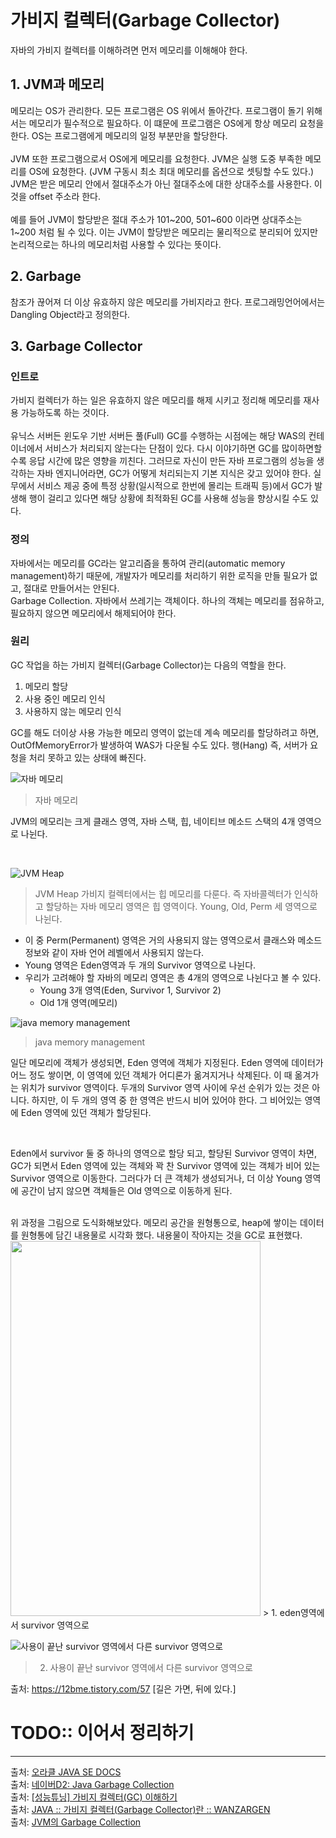 # 가비지 컬렉터(Garbage Collector)
자바의 가비지 컬렉터를 이해하려면 먼저 메모리를 이해해야 한다.

## 1. JVM과 메모리
메모리는 OS가 관리한다. 모든 프로그램은 OS 위에서 돌아간다. 프로그램이 돌기 위해서는 메모리가 필수적으로 필요하다. 이 떄문에 프로그램은 OS에게 항상 메모리 요청을 한다. OS는 프로그램에게 메모리의 일정 부분만을 할당한다.
<br/>
<br/>
JVM 또한 프로그램으로서 OS에게 메모리를 요청한다. JVM은 실행 도중 부족한 메모리를 OS에 요청한다. (JVM 구동시 최소 최대 메모리를 옵션으로 셋팅할 수도 있다.) JVM은 받은 메모리 안에서 절대주소가 아닌 절대주소에 대한 상대주소를 사용한다. 이것을 offset 주소라 한다.
<br/>
<br/>
예를 들어 JVM이 할당받은 절대 주소가 101~200, 501~600 이라면 상대주소는 1~200 처럼 될 수 있다. 이는 JVM이 할당받은 메모리는 물리적으로 분리되어 있지만 논리적으로는 하나의 메모리처럼 사용할 수 있다는 뜻이다.

## 2. Garbage
참조가 끊어져 더 이상 유효하지 않은 메모리를 가비지라고 한다. 프로그래밍언어에서는 Dangling Object라고 정의한다.

## 3. Garbage Collector
### 인트로
가비지 컬렉터가 하는 일은 유효하지 않은 메모리를 해제 시키고 정리해 메모리를 재사용 가능하도록 하는 것이다.
<br/>
<br/>
유닉스 서버든 윈도우 기반 서버든 풀(Full) GC를 수행하는 시점에는 해당 WAS의 컨테이너에서 서비스가 처리되지 않는다는 단점이 있다. 다시 이야기하면 GC를 많이하면할수록 응답 시간에 많은 영향을 끼친다. 그러므로 자신이 만든 자바 프로그램의 성능을 생각하는 자바 엔지니어라면, GC가 어떻게 처리되는지 기본 지식은 갖고 있어야 한다. 실무에서 서비스 제공 중에 특정 상황(일시적으로 한번에 몰리는 트래픽 등)에서 GC가 발생해 행이 걸리고 있다면 해당 상황에 최적화된 GC를 사용해 성능을 향상시킬 수도 있다.

### 정의 
자바에서는 메모리를 GC라는 알고리즘을 통하여 관리(automatic memory management)하기 때문에, 개발자가 메모리를 처리하기 위한 로직을 만들 필요가 없고, 절대로 만들어서는 안된다.
<br/>
Garbage Collection. 자바에서 쓰레기는 객체이다. 하나의 객체는 메모리를 점유하고, 필요하지 않으면 메모리에서 해제되어야 한다.

### 원리
GC 작업을 하는 가비지 컬렉터(Garbage Collector)는 다음의 역할을 한다.

1. 메모리 할당
2. 사용 중인 메모리 인식
3. 사용하지 않는 메모리 인식

GC를 해도 더이상 사용 가능한 메모리 영역이 없는데 계속 메모리를 할당하려고 하면, OutOfMemoryError가 발생하여 WAS가 다운될 수도 있다. 행(Hang) 즉, 서버가 요청을 처리 못하고 있는 상태에 빠진다.
<br/>

![자바 메모리](https://img1.daumcdn.net/thumb/R720x0.q80/?scode=mtistory2&fname=http%3A%2F%2Fcfile22.uf.tistory.com%2Fimage%2F9973563D5ACE0315215FF6)
> 자바 메모리

JVM의 메모리는 크게 클래스 영역, 자바 스택, 힙, 네이티브 메소드 스택의 4개 영역으로 나뉜다. 

<br/>

![JVM Heap](https://t1.daumcdn.net/cfile/tistory/22296F3C58FF0CA120)
> JVM Heap
가비지 컬렉터에서는 힙 메모리를 다룬다. 즉 자바콜렉터가 인식하고 할당하는 자바 메모리 영역은 힙 영역이다. Young, Old, Perm 세 영역으로 나뉜다. 
- 이 중 Perm(Permanent) 영역은 거의 사용되지 않는 영역으로서 클래스와 메소드 정보와 같이 자바 언어 레벨에서 사용되지 않는다.
- Young 영역은 Eden영역과 두 개의 Survivor 영역으로 나뉜다.
- 우리가 고려해야 할 자바의 메모리 영역은 총 4개의 영역으로 나뉜다고 볼 수 있다. 
  - Young 3개 영역(Eden, Survivor 1, Survivor 2)
  - Old 1개 영역(메모리)

![java memory management](https://t1.daumcdn.net/cfile/tistory/267FB93758FF0CB017)
> java memory management

일단 메모리에 객체가 생성되면, Eden 영역에 객체가 지정된다.  Eden 영역에 데이터가 어느 정도 쌓이면, 이 영역에 있던 객체가 어디론가 옮겨지거나 삭제된다. 이 때 옮겨가는 위치가 survivor 영역이다. 두개의 Survivor 영역 사이에 우선 순위가 있는 것은 아니다. 하지만, 이 두 개의 영역 중 한 영역은 반드시 비어 있어야 한다. 그 비어있는 영역에 Eden 영역에 있던 객체가 할당된다.

<br/>

Eden에서 survivor 둘 중 하나의 영역으로 할당 되고, 할당된 Survivor 영역이 차면, GC가 되면서 Eden 영역에 있는 객체와 꽉 찬 Survivor 영역에 있는 객체가 비어 있는 Survivor 영역으로 이동한다. 그러다가 더 큰 객체가 생성되거나, 더 이상 Young 영역에 공간이 남지 않으면 객체들은 Old 영역으로 이동하게 된다.

<br/>
위 과정을 그림으로 도식화해보았다. 메모리 공간을 원형통으로, heap에 쌓이는 데이터를 원형통에 담긴 내용물로 시각화 했다. 내용물이 작아지는 것을 GC로 표현했다.

<img src="https://user-images.githubusercontent.com/18229419/66101345-72f04380-e5e9-11e9-9c40-9ab346ef87d3.png" width="400" height="600">
> 1. eden영역에서 survivor 영역으로

![사용이 끝난 survivor 영역에서 다른 survivor 영역으로](https://user-images.githubusercontent.com/18229419/66101350-75eb3400-e5e9-11e9-8fc6-473876c43f08.png)
> 2. 사용이 끝난 survivor 영역에서 다른 survivor 영역으로


출처: https://12bme.tistory.com/57 [길은 가면, 뒤에 있다.]
# TODO:: 이어서 정리하기


---
출처: [오라클 JAVA SE DOCS](http://java.sun.com/javase/technologies/hotspot/gc/index.jsp)
<br/>
출처: [네이버D2: Java Garbage Collection](https://d2.naver.com/helloworld/1329)
<br/>
출처: [[성능튜닝] 가비지 컬렉터(GC) 이해하기](https://12bme.tistory.com/57)
<br/>
출처: [JAVA :: 가비지 컬렉터(Garbage Collector)란 :: WANZARGEN](https://wanzargen.tistory.com/15)
<br/>
출처: [JVM의 Garbage Collection](https://www.holaxprogramming.com/2013/07/20/java-jvm-gc/)
